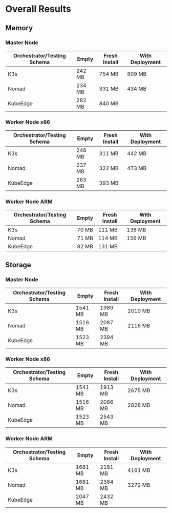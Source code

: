 # Overall Results

## Memory

### Master Node

| Orchestrator/Testing Schema | Empty  | Fresh Install | With Deployment |
| --------------------------- | ------ | ------------- | --------------- |
| K3s                         | 242 MB | 754 MB        | 809 MB          |
| Nomad                       | 234 MB | 331 MB        | 434 MB          |
| KubeEdge                    | 282 MB | 840 MB        |                 |

### Worker Node x86

| Orchestrator/Testing Schema | Empty  | Fresh Install | With Deployment |
| --------------------------- | ------ | ------------- | --------------- |
| K3s                         | 248 MB | 311 MB        | 442 MB          |
| Nomad                       | 237 MB | 322 MB        | 473 MB          |
| KubeEdge                    | 263 MB | 393 MB        |                 |

### Worker Node ARM

| Orchestrator/Testing Schema | Empty | Fresh Install | With Deployment |
| --------------------------- | ----- | ------------- | --------------- |
| K3s                         | 70 MB | 111 MB        | 138 MB          |
| Nomad                       | 71 MB | 114 MB        | 156 MB          |
| KubeEdge                    | 82 MB | 131 MB        |                 |

## Storage

### Master Node

| Orchestrator/Testing Schema | Empty   | Fresh Install | With Deployment |
| --------------------------- | ------- | ------------- | --------------- |
| K3s                         | 1541 MB | 1989 MB       | 2010 MB         |
| Nomad                       | 1516 MB | 2087 MB       | 2116 MB         |
| KubeEdge                    | 1523 MB | 2394 MB       |                 |

### Worker Node x86

| Orchestrator/Testing Schema | Empty   | Fresh Install | With Deployment |
| --------------------------- | ------- | ------------- | --------------- |
| K3s                         | 1541 MB | 1913 MB       | 2675 MB         |
| Nomad                       | 1516 MB | 2086 MB       | 2828 MB         |
| KubeEdge                    | 1523 MB | 2543 MB       |                 |

### Worker Node ARM

| Orchestrator/Testing Schema | Empty   | Fresh Install | With Deployment |
| --------------------------- | ------- | ------------- | --------------- |
| K3s                         | 1681 MB | 2181 MB       | 4161 MB         |
| Nomad                       | 1681 MB | 2384 MB       | 3272 MB         |
| KubeEdge                    | 2047 MB | 2432 MB       |                 |